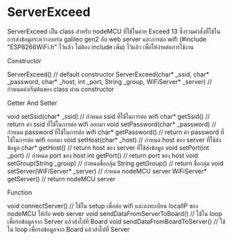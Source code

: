 # ServerExceed
ServerExceed เป็น class สำหรับ nodeMCU ที่ใช้ในค่าย Exceed 13 ซึ่งรวมคำสั่งที่ใช้ในการส่งข้อมูลระหว่างบอร์ด galileo gen2 กับ web server และการต่อ wifi (#include "ESP8266WiFi.h" ไว้แล้ว ไม่ต้อง include เพิ่ม) ไว้แล้ว เพื่อให้ง่ายต่อการใช้งาน

Constructor

ServerExceed() // default constructor
ServerExceed(char* _ssid, char* _password, char* _host, int _port, String _group, WiFiServer* _server) // กำหนดค่าเริ่มต้นของ class ผ่าน constructor

Getter And Setter

void setSsid(char* _ssid) // กำหนด ssid ที่ใช้ในการต่อ wifi
char* getSsid() // return ค่า ssid ที่ใช้ในการต่อ wifi ออกมา
void setPassword(char* _password) // กำหนด password ที่ใช้ในการต่อ wifi
char* getPassword() // return ค่า password ที่ใช้ในการต่อ wifi ออกมา
void setHost(char* _host) // กำหนด host ของ server ที่ใช้ส่งข้อมูล
char* getHost() // return host ของ server ที่ใช้ส่งข้อมูล
void setPort(int _port) // กำหนด port ของ host
int getPort() // return port ของ host
void setGroup(String _group) // กำหนดชื่อกลุ่ม
String getGroup() // return ชื่อกลุ่ม
void setServer(WiFiServer* _server) // กำหนด nodeMCU server
WiFiServer* getServer() // return nodeMCU server

Function

void connectServer()
// ใช้ใน setup เพื่อต่อ wifi และลงทะเบียน localIP ของ nodeMCU ให้กับ web server
void sendDataFromServerToBoard()
// ใช้ใน loop เพื่อรอข้อมูลจาก Server แล้วส่งไปที่ Board
void sendDataFromBoardToServer()
// ใช้ใน loop เพื่อรอข้อมูลจาก Board แล้วส่งไปที่ Server
